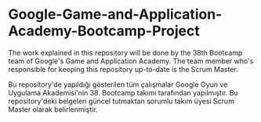 # Google-Game-and-Application-Academy-Bootcamp-Project
The work explained in this repository will be done by the 38th Bootcamp team of Google's Game and Application Academy. The team member who's responsible for keeping this repository up-to-date is the Scrum Master.

Bu repository'de yapıldığı gösterilen tüm çalışmalar Google Oyun ve Uygulama Akademisi'nin 38. Bootcamp takımı tarafından yapılmıştır. Bu repository'deki belgeleri güncel tutmaktan sorumlu takım üyesi Scrum Master olarak belirlenmiştir.
